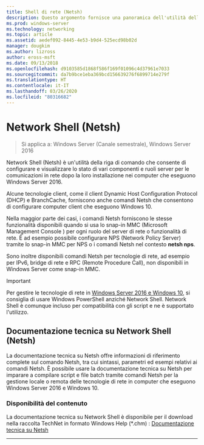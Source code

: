 ```yaml
---
title: Shell di rete (Netsh)
description: Questo argomento fornisce una panoramica dell'utilità della riga di comando Netsh (Network Shell) in Windows Server 2016.
ms.prod: windows-server
ms.technology: networking
ms.topic: article
ms.assetid: aedef092-8445-4e53-b9d4-525ecd98b02d
manager: dougkim
ms.author: lizross
author: eross-msft
ms.date: 09/13/2018
ms.openlocfilehash: d9103585d1868f586f169f01096c4d37961e7033
ms.sourcegitcommit: da7b9bce1eba369bcd156639276f6899714e279f
ms.translationtype: HT
ms.contentlocale: it-IT
ms.lasthandoff: 03/26/2020
ms.locfileid: "80316682"
---
```

# <a name="network-shell-netsh"></a>Network Shell \(Netsh\)

>Si applica a: Windows Server (Canale semestrale), Windows Server 2016

Network Shell (Netsh) è un'utilità della riga di comando che consente di configurare e visualizzare lo stato di vari componenti e ruoli server per le comunicazioni in rete dopo la loro installazione nei computer che eseguono Windows Server 2016.

Alcune tecnologie client, come il client Dynamic Host Configuration Protocol \(DHCP\) e BranchCache, forniscono anche comandi Netsh che consentono di configurare computer client che eseguono Windows 10.

Nella maggior parte dei casi, i comandi Netsh forniscono le stesse funzionalità disponibili quando si usa lo snap\-in MMC \(Microsoft Management Console \) per ogni ruolo del server di rete o funzionalità di rete. È ad esempio possibile configurare NPS \(Network Policy Server\) tramite lo snap-in MMC per NPS o i comandi Netsh nel contesto **netsh nps**.

Sono inoltre disponibili comandi Netsh per tecnologie di rete, ad esempio per IPv6, bridge di rete e RPC \(Remote Procedure Call\), non disponibili in Windows Server come snap-in MMC.

>[!IMPORTANT]
>Per gestire le tecnologie di rete in [Windows Server 2016 e Windows 10](https://technet.microsoft.com/library/mt156917.aspx), si consiglia di usare Windows PowerShell anziché Network Shell. Network Shell è comunque incluso per compatibilità con gli script e ne è supportato l'utilizzo.

## <a name="network-shell-netsh-technical-reference"></a>Documentazione tecnica su Network Shell (Netsh)

La documentazione tecnica su Netsh offre informazioni di riferimento complete sul comando Netsh, tra cui sintassi, parametri ed esempi relativi ai comandi Netsh. È possibile usare la documentazione tecnica su Netsh per imparare a compilare script e file batch tramite comandi Netsh per la gestione locale o remota delle tecnologie di rete in computer che eseguono Windows Server 2016 e Windows 10.  
  
### <a name="content-availability"></a>Disponibilità del contenuto  
  
La documentazione tecnica su Network Shell è disponibile per il download nella raccolta TechNet in formato Windows Help \(*.chm\) : [Documentazione tecnica su Netsh](https://gallery.technet.microsoft.com/Netsh-Technical-Reference-c46523dc)  
  
---
